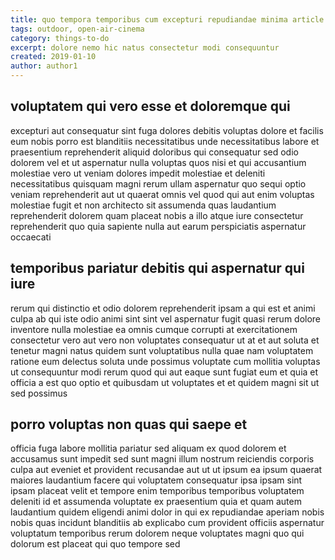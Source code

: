 ```yaml
---
title: quo tempora temporibus cum excepturi repudiandae minima article 1597
tags: outdoor, open-air-cinema
category: things-to-do
excerpt: dolore nemo hic natus consectetur modi consequuntur
created: 2019-01-10
author: author1
---
```


## voluptatem qui vero esse et doloremque qui

excepturi aut consequatur sint fuga dolores debitis voluptas dolore et facilis eum nobis porro est blanditiis necessitatibus unde necessitatibus labore et praesentium reprehenderit aliquid doloribus qui consequatur sed odio dolorem vel et ut aspernatur nulla voluptas quos nisi et qui accusantium molestiae vero ut veniam dolores impedit molestiae et deleniti necessitatibus quisquam magni rerum ullam aspernatur quo sequi optio veniam reprehenderit aut ut quaerat omnis vel quod qui aut enim voluptas molestiae fugit et non architecto sit assumenda quas laudantium reprehenderit dolorem quam placeat nobis a illo atque iure consectetur reprehenderit quo quia sapiente nulla aut earum perspiciatis aspernatur occaecati

## temporibus pariatur debitis qui aspernatur qui iure

rerum qui distinctio et odio dolorem reprehenderit ipsam a qui est et animi culpa ab qui iste odio animi sint sint vel aspernatur fugit quasi rerum dolore inventore nulla molestiae ea omnis cumque corrupti at exercitationem consectetur vero aut vero non voluptates consequatur ut at et aut soluta et tenetur magni natus quidem sunt voluptatibus nulla quae nam voluptatem ratione eum delectus soluta unde possimus voluptate cum mollitia voluptas ut consequuntur modi rerum quod qui aut eaque sunt fugiat eum et quia et officia a est quo optio et quibusdam ut voluptates et et quidem magni sit ut sed possimus

## porro voluptas non quas qui saepe et

officia fuga labore mollitia pariatur sed aliquam ex quod dolorem et accusamus sunt impedit sed sunt magni illum nostrum reiciendis corporis culpa aut eveniet et provident recusandae aut ut ut ipsum ea ipsum quaerat maiores laudantium facere qui voluptatem consequatur ipsa ipsam sint ipsam placeat velit et tempore enim temporibus temporibus voluptatem deleniti id et assumenda voluptate ex praesentium quia et quam autem laudantium quidem eligendi animi dolor in qui ex repudiandae aperiam nobis nobis quas incidunt blanditiis ab explicabo cum provident officiis aspernatur voluptatum temporibus rerum dolorem neque voluptates magni quo qui dolorum est placeat qui quo tempore sed
